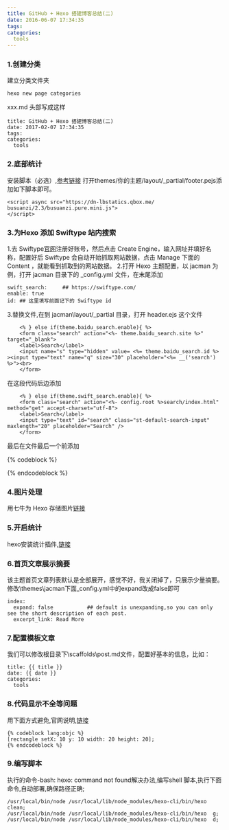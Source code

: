 ```yaml
---
title: GitHub + Hexo 搭建博客总结(二)
date: 2016-06-07 17:34:35
tags:
categories: 
  tools
---
```

### 1.创建分类
建立分类文件夹
	
	hexo new page categories
xxx.md 头部写成这样

	title: GitHub + Hexo 搭建博客总结(二)
	date: 2017-02-07 17:34:35
	tags:
	categories: 
 	  tools	
 	  
### 2.底部统计
安装脚本（必选）,[参考链接](http://wangcaiyong.com/2015/06/26/busuanzi/)
打开themes/你的主题/layout/_partial/footer.pejs添加如下脚本即可。

	<script async src="https://dn-lbstatics.qbox.me/	busuanzi/2.3/busuanzi.pure.mini.js">
	</script>
### 3.为Hexo 添加 Swiftype 站内搜索
1.去 Swiftype[官网](https://swiftype.com/)注册好账号，然后点击 Create Engine，输入网址并填好名称，配置好后 Swiftype 会自动开始抓取网站数据，点击 Manage 下面的 Content ，就能看到抓取到的网站数据。
2.打开 Hexo 主题配置，以 jacman 为例，打开 jacman 目录下的 _config.yml 文件，在末尾添加
	
	swift_search:     ## https://swiftype.com/
	enable: true
	id: ## 这里填写前面记下的 Swiftype id
3.替换文件,在到 jacman\layout\/_partial 目录，打开 header.ejs 这个文件

```
	<% } else if(theme.baidu_search.enable){ %>
	<form class="search" action="<%- theme.baidu_search.site %>" target="_blank">
	<label>Search</label>
	<input name="s" type="hidden" value= <%= theme.baidu_search.id %> ><input type="text" name="q" size="30" placeholder="<%= __('search') %>"><br>
	</form>
```
	
在这段代码后边添加

```
	<% } else if(theme.swift_search.enable){ %>
	<form class="search" action="<%- config.root %>search/index.html" method="get" accept-charset="utf-8">
	<label>Search</label>
	<input type="text" id="search" class="st-default-search-input" maxlength="20" placeholder="Search" />
	</form>
```
最后在文件最后一个</div>前添加

{% codeblock %}
<script type="text/javascript">
(function(w,d,t,u,n,s,e){w['SwiftypeObject']=n;w[n]=w[n]||function(){
(w[n].q=w[n].q||[]).push(arguments);};s=d.createElement(t);
e=d.getElementsByTagName(t)[0];s.async=1;s.src=u;e.parentNode.insertBefore(s,e);
})(window,document,'script','//s.swiftypecdn.com/install/v2/st.js','_st');
_st('install','Zo1mzEpQeR6Xjr3hz4jd','2.0.0');
</script>
{% endcodeblock %}

### 4.图片处理
用七牛为 Hexo 存储图片[链接](http://clarkky.org/post/Hexo-Qiniu-Image-CDN/)
### 5.开启统计
hexo安装统计插件,[链接](http://www.cnblogs.com/tengj/p/5365434.html)
### 6.首页文章展示摘要
该主题首页文章列表默认是全部展开，感觉不好，我关闭掉了，只展示少量摘要。
修改\themes\jacman下面_config.yml中的expand改成false即可

```
index:
  expand: false           ## default is unexpanding,so you can only see the short description of each post.
  excerpt_link: Read More
```

### 7.配置模板文章
我们可以修改根目录下\scaffolds\post.md文件，配置好基本的信息，比如：

```
title: {{ title }}
date: {{ date }}
categories: 
  tools
```

### 8.代码显示不全等问题
用下面方式避免,官网说明,[链接](https://hexo.io/docs/tag-plugins.html#Raw)

```
{% codeblock lang:objc %}
[rectangle setX: 10 y: 10 width: 20 height: 20];
{% endcodeblock %}
```

### 9.编写脚本
执行的命令-bash: hexo: command not found解决办法,编写shell 脚本,执行下面命令,自动部署,确保路径正确;

```
/usr/local/bin/node /usr/local/lib/node_modules/hexo-cli/bin/hexo  clean;
/usr/local/bin/node /usr/local/lib/node_modules/hexo-cli/bin/hexo  g; 
/usr/local/bin/node /usr/local/lib/node_modules/hexo-cli/bin/hexo  d;  
```
